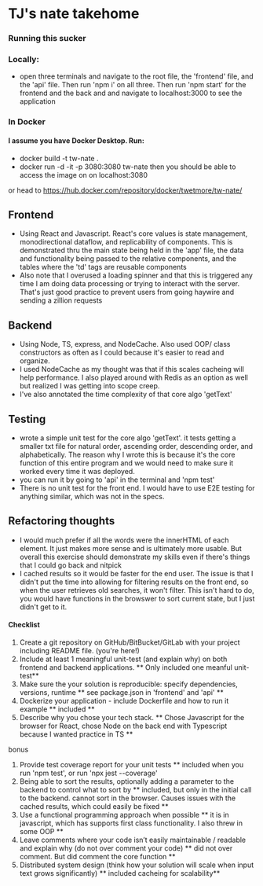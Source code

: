 # TJ's nate takehome

### Running this sucker
### Locally: 
- open three terminals and navigate to the root file, the 'frontend' file, and the 'api' file. Then run 'npm i' on all three. Then run 'npm start' for the frontend and the back and and navigate to localhost:3000 to see the application

### In Docker
#### I assume you have Docker Desktop. Run: 
- docker build -t tw-nate .
- docker run -d -it -p  3080:3080 tw-nate
then you should be able to access the image on on localhost:3080

or head to https://hub.docker.com/repository/docker/twetmore/tw-nate/

## Frontend
- Using React and Javascript. React's core values is state management, monodirectional dataflow, and replicability of components. This is demonstrated thru the main state being held in the 'app' file, the data and functionality being passed to the relative components, and the tables where the 'td' tags are reusable components
- Also note that I overused a loading spinner and that this is triggered any time I am doing data processing or trying to interact with the server. That's just good practice to prevent users from going haywire and sending a zillion requests

## Backend
- Using Node, TS, express, and NodeCache. Also used OOP/ class constructors as often as I could because it's easier to read and organize. 
- I used NodeCache as my thought was that if this scales cacheing will help performance. I also played around with Redis as an option as well but realized I was getting into scope creep. 
- I've also annotated the time complexity of that core algo 'getText'

## Testing
- wrote a simple unit test for the core algo 'getText'. it tests getting a smaller txt file for natural order, ascending order, descending order, and alphabetically. The reason why I wrote this is because it's the core function of this entire program and we would need to make sure it worked every time it was deployed.
- you can run it by going to 'api' in the terminal and 'npm test'
- There is no unit test for the front end. I would have to use E2E testing for anything similar, which was not in the specs. 


## Refactoring thoughts
- I would much prefer if all the words were the innerHTML of each element. It just makes more sense and is ultimately more usable. But overall this exercise should demonstrate my skills even if there's things that I could go back and nitpick 
- I cached results so it would be faster for the end user. The issue is that I didn't put the time into allowing for filtering results on the front end, so when the user retrieves old searches, it won't filter. This isn't hard to do, you would have functions in the browswer to sort current state, but I just didn't get to it. 


#### Checklist
1. Create a git repository on GitHub/BitBucket/GitLab with your project including
README file. (you're here!)
2. Include at least 1 meaningful unit-test (and explain why) on both frontend and
backend applications. 
** Only included one meanful unit-test** 
3. Make sure the your solution is reproducible: specify dependencies, versions, runtime
** see package.json in 'frontend' and 'api' **
4. Dockerize your application - include Dockerfile and how to run it example
** included **
5. Describe why you chose your tech stack.
** Chose Javascript for the browser for React, chose Node on the back end with Typescript because I wanted practice in TS **

bonus
1. Provide test coverage report for your unit tests
** included when you run 'npm test', or run 'npx jest --coverage'
2. Being able to sort the results, optionally adding a parameter to the backend to control
what to sort by
** included, but only in the initial call to the backend. cannot sort in the browser. Causes issues with the cached results, which could easily be fixed **
3. Use a functional programming approach when possible
** it is in javascript, which has supports first class functionality. I also threw in some OOP **
4. Leave comments where your code isn’t easily maintainable / readable and explain why
(do not over comment your code)
** did not over comment. But did comment the core function **
5. Distributed system design (think how your solution will scale when input text grows
significantly)
** included cacheing for scalability**






